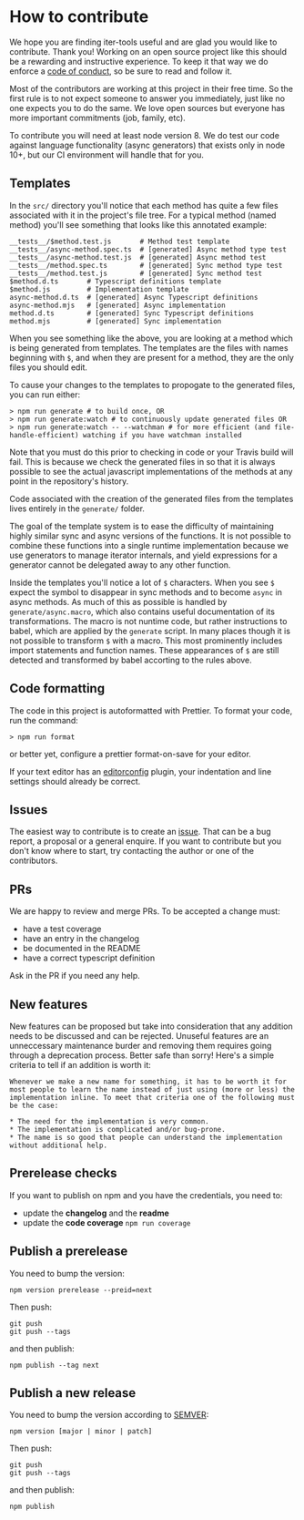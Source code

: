 # How to contribute

We hope you are finding iter-tools useful and are glad you would like to contribute. Thank you!
Working on an open source project like this should be a rewarding and instructive experience. To keep it that way we do enforce a [code of conduct](CODE_OF_CONDUCT.md), so be sure to read and follow it.

Most of the contributors are working at this project in their free time. So the first rule is to not expect someone to answer you immediately, just like no one expects you to do the same. We love open sources but everyone has more important commitments (job, family, etc).

To contribute you will need at least node version 8. We do test our code against language functionality (async generators) that exists only in node 10+, but our CI environment will handle that for you.

## Templates
In the `src/` directory you'll notice that each method has quite a few files associated with it in the project's file tree. For a typical method (named method) you'll see something that looks like this annotated example:
```
__tests__/$method.test.js       # Method test template
__tests__/async-method.spec.ts  # [generated] Async method type test
__tests__/async-method.test.js  # [generated] Async method test
__tests__/method.spec.ts        # [generated] Sync method type test
__tests__/method.test.js        # [generated] Sync method test
$method.d.ts       # Typescript definitions template
$method.js         # Implementation template
async-method.d.ts  # [generated] Async Typescript definitions
async-method.mjs   # [generated] Async implementation
method.d.ts        # [generated] Sync Typescript definitions
method.mjs         # [generated] Sync implementation
```

When you see something like the above, you are looking at a method which is being generated from templates. The templates are the files with names beginning with `$`, and when they are present for a method, they are the only files you should edit.

To cause your changes to the templates to propogate to the generated files, you can run either:
```
> npm run generate # to build once, OR
> npm run generate:watch # to continuously update generated files OR
> npm run generate:watch -- --watchman # for more efficient (and file-handle-efficient) watching if you have watchman installed
```
Note that you must do this prior to checking in code or your Travis build will fail. This is because we check the generated files in so that it is always possible to see the actual javascript implementations of the methods at any point in the repository's history.

Code associated with the creation of the generated files from the templates lives entirely in the `generate/` folder.

The goal of the template system is to ease the difficulty of maintaining highly similar sync and async versions of the functions. It is not possible to combine these functions into a single runtime implementation because we use generators to manage iterator internals, and yield expressions for a generator cannot be delegated away to any other function.

Inside the templates you'll notice a lot of `$` characters. When you see `$` expect the symbol to disappear in sync methods and to become `async` in async methods. As much of this as possible is handled by `generate/async.macro`, which also contains useful documentation of its transformations. The macro is not nuntime code, but rather instructions to babel, which are applied by the `generate` script. In many places though it is not possible to transform `$` with a macro. This most prominently includes import statements and function names. These appearances of `$` are still detected and transformed by babel accorting to the rules above.

## Code formatting
The code in this project is autoformatted with Prettier. To format your code, run the command:
```
> npm run format
```
or better yet, configure a prettier format-on-save for your editor.

If your text editor has an [editorconfig](http://EditorConfig.org) plugin, your indentation and line settings should already be correct.

## Issues
The easiest way to contribute is to create an [issue](https://github.com/sithmel/iter-tools/issues). That can be a bug report, a proposal or a general enquire.
If you want to contribute but you don't know where to start, try contacting the author or one of the contributors.

## PRs
We are happy to review and merge PRs. To be accepted a change must:
* have a test coverage
* have an entry in the changelog
* be documented in the README
* have a correct typescript definition

Ask in the PR if you need any help.

## New features
New features can be proposed but take into consideration that any addition needs to be discussed and can be rejected. Unuseful features are an unneccessary maintenance burder and removing them requires going through a deprecation process. Better safe than sorry!
Here's a simple criteria to tell if an addition is worth it:
```
Whenever we make a new name for something, it has to be worth it for most people to learn the name instead of just using (more or less) the implementation inline. To meet that criteria one of the following must be the case:

* The need for the implementation is very common.
* The implementation is complicated and/or bug-prone.
* The name is so good that people can understand the implementation without additional help.
```

## Prerelease checks
If you want to publish on npm and you have the credentials, you need to:
* update the **changelog** and the **readme**
* update the **code coverage** ```npm run coverage```

## Publish a prerelease
You need to bump the version:
```
npm version prerelease --preid=next
```
Then push:
```
git push
git push --tags
```
and then publish:
```
npm publish --tag next
```

## Publish a new release
You need to bump the version according to [SEMVER](https://semver.org/):
```
npm version [major | minor | patch]
```
Then push:
```
git push
git push --tags
```
and then publish:
```
npm publish
```
